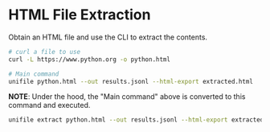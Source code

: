 # HTML File Extraction #

Obtain an HTML file and use the CLI to extract the contents.
```bash
# curl a file to use
curl -L https://www.python.org -o python.html

# Main command
unifile python.html --out results.jsonl --html-export extracted.html
```

**NOTE**: Under the hood, the "Main command" above is converted to this command and executed.
```bash
unifile extract python.html --out results.jsonl --html-export extracted.html
```